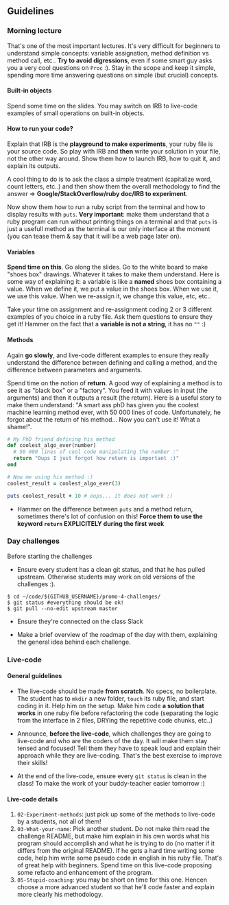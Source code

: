 ## Guidelines

### Morning lecture

That's one of the most important lectures. It's very difficult for beginners to understand simple concepts: variable assignation, method definition vs method call, etc.. **Try to avoid digressions**, even if some smart guy asks you a very cool questions on `Proc` :). Stay in the scope and keep it simple, spending more time answering questions on simple (but crucial) concepts.

#### Built-in objects

Spend some time on the slides. You may switch on IRB to live-code examples of small operations on built-in objects.

#### How to run your code?

Explain that IRB is the **playground to make experiments**, your ruby file is your source code. So play with IRB and **then** write your solution in your file, not the other way around. Show them how to launch IRB, how to quit it, and explain its outputs.

A cool thing to do is to ask the class a simple treatment (capitalize word, count letters, etc..) and then show them the overall methodology to find the answer => **Google/StackOverflow/ruby doc/IRB to experiment**.

Now show them how to run a ruby script from the terminal and how to display results with `puts`. **Very important**: make them understand that a ruby program can run without printing things on a terminal and that `puts` is just a usefull method as the terminal is our only interface at the moment (you can tease them & say that it will be a web page later on). 

#### Variables

**Spend time on this**. Go along the slides. Go to the white board to make "shoes box" drawings. Whatever it takes to make them understand. Here is some way of explaining it: a variable is like a **named** shoes box containing a value. When we define it, we put a value in the shoes box. When we use it, we use this value. When we re-assign it, we change this value, etc, etc..

Take your time on assignment and re-assignment coding 2 or 3 different examples of you choice in a ruby file. Ask them questions to ensure they get it! Hammer on the fact that a **variable is not a string**, it has no `""` :)

#### Methods

Again **go slowly**, and live-code different examples to ensure they  really understand the difference between defining and calling a method, and the difference between parameters and arguments. 

Spend time on the notion of **return**. A good way of explaining a method is to see it as "black box" or a "factory". You feed it with values in input (the arguments) and then it outputs a result (the return). Here is a useful story to make them understand: "A smart ass phD has given you the coolest machine learning method ever, with 50 000 lines of code. Unfortunately, he forgot about the return of his method... Now you can't use it! What a shame!".


```ruby
# My PhD friend defining his method
def coolest_algo_ever(number)
  # 50 000 lines of cool code manipulating the number :"
  return "Oups I just forgot how return is important :)"
end

# Now me using his method :)
coolest_result = coolest_algo_ever(3)

puts coolest_result + 10 # oups... it does not work :)
```

- Hammer on the difference between `puts` and a method return, sometimes there's lot of confusion on this! **Force them to use the keyword `return` EXPLICITELY during the first week**


### Day challenges
Before starting the challenges

- Ensure every student has a clean git status, and that he has pulled upstream. Otherwise students may work on old versions of the challenges :).

```
$ cd ~/code/${GITHUB_USERNAME}/promo-4-challenges/
$ git status #everything should be ok!
$ git pull --no-edit upstream master
```

- Ensure they're connected on the class Slack

- Make a brief overview of the roadmap of the day with them, explaining the general idea behind each challenge.

### Live-code

#### General guidelines
- The live-code should be made **from scratch**. No specs, no boilerplate. The student has to `mkdir` a new folder, `touch` its ruby file, and start coding in it. Help him on the setup. Make him code **a solution that works** in one ruby file before refactoring the code (separating the logic from the interface in 2 files, DRYing the repetitive code chunks, etc..)

- Announce, **before the live-code**, which challenges they are going to live-code and who are the coders of the day. It will make them stay tensed and focused! Tell them they have to speak loud and explain their approach while they are live-coding. That's the best exercise to improve their skills!

- At the end of the live-code, ensure every `git status` is clean in the class! To make the work of your buddy-teacher easier tomorrow :)


#### Live-code details

1. `02-Experiment-methods`: just pick up some of the methods to live-code by a students, not all of them!
1. `03-What-your-name`: Pick another student. Do not make thim read the challenge README, but make him explain in his own words what his program should accomplish and what he is trying to do (no matter if it differs from the original README). If he gets a hard time writing some code, help him write some pseudo code in english in his ruby file. That's of great help with beginners. Spend time on this live-code proposing some refacto and enhancement of the program.
1. `05-Stupid-coaching`: you may be short on time for this one. Hencen choose a more advanced student so that he'll code faster and explain more clearly his methodology.


